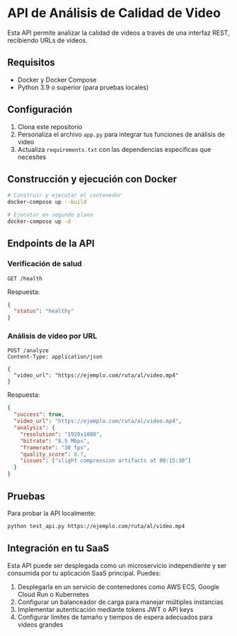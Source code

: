 # API de Análisis de Calidad de Video

Esta API permite analizar la calidad de videos a través de una interfaz REST, recibiendo URLs de videos.

## Requisitos

- Docker y Docker Compose
- Python 3.9 o superior (para pruebas locales)

## Configuración

1. Clona este repositorio
2. Personaliza el archivo `app.py` para integrar tus funciones de análisis de video
3. Actualiza `requirements.txt` con las dependencias específicas que necesites

## Construcción y ejecución con Docker

```bash
# Construir y ejecutar el contenedor
docker-compose up --build

# Ejecutar en segundo plano
docker-compose up -d
```

## Endpoints de la API

### Verificación de salud

```
GET /health
```

Respuesta:
```json
{
  "status": "healthy"
}
```

### Análisis de video por URL

```
POST /analyze
Content-Type: application/json

{
  "video_url": "https://ejemplo.com/ruta/al/video.mp4"
}
```

Respuesta:
```json
{
  "success": true,
  "video_url": "https://ejemplo.com/ruta/al/video.mp4",
  "analysis": {
    "resolution": "1920x1080",
    "bitrate": "8.5 Mbps",
    "framerate": "30 fps",
    "quality_score": 8.7,
    "issues": ["slight compression artifacts at 00:15:30"]
  }
}
```

## Pruebas

Para probar la API localmente:

```bash
python test_api.py https://ejemplo.com/ruta/al/video.mp4
```

## Integración en tu SaaS

Esta API puede ser desplegada como un microservicio independiente y ser consumida por tu aplicación SaaS principal. Puedes:

1. Desplegarla en un servicio de contenedores como AWS ECS, Google Cloud Run o Kubernetes
2. Configurar un balanceador de carga para manejar múltiples instancias
3. Implementar autenticación mediante tokens JWT o API keys
4. Configurar límites de tamaño y tiempos de espera adecuados para videos grandes
